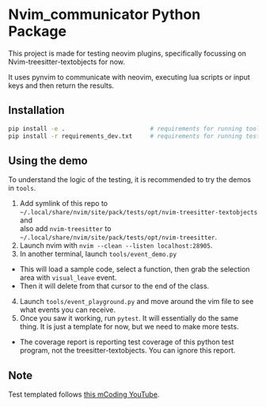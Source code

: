 # Nvim_communicator Python Package

This project is made for testing neovim plugins, specifically focussing on Nvim-treesitter-textobjects for now.

It uses pynvim to communicate with neovim, executing lua scripts or input keys and then return the results.


## Installation

```bash
pip install -e .						# requirements for running tools
pip install -r requirements_dev.txt		# requirements for running tests
```

## Using the demo

To understand the logic of the testing, it is recommended to try the demos in `tools`.  

1. Add symlink of this repo to `~/.local/share/nvim/site/pack/tests/opt/nvim-treesitter-textobjects` and  
also add `nvim-treesitter` to `~/.local/share/nvim/site/pack/tests/opt/nvim-treesitter`.
2. Launch nvim with `nvim --clean --listen localhost:28905`.
3. In another terminal, launch `tools/event_demo.py`
  - This will load a sample code, select a function, then grab the selection area with `visual_leave` event.
  - Then it will delete from that cursor to the end of the class.
4. Launch `tools/event_playground.py` and move around the vim file to see what events you can receive.
5. Once you saw it working, run `pytest`. It will essentially do the same thing. It is just a template for now, but we need to make more tests.
  - The coverage report is reporting test coverage of this python test program, not the treesitter-textobjects. You can ignore this report.


## Note
Test templated follows [this mCoding YouTube](https://youtu.be/DhUpxWjOhME).
